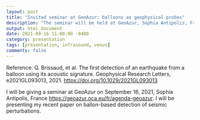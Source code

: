```yaml
---
layout: post
title: "Invited seminar at GeoAzur: balloons as geophysical probes"
description: "The seminar will be held at GeoAzur, Sophia Antipolis, France."
output: html_document
date: 2021-09-16 11:00:00 -0400
category: presentation
tags: [presentation, infrasound, venus]
comments: false
---
```


Reference:
Q. Brissaud, et al.  The first detection of an earthquake from a balloon using its acoustic signature. Geophysical Research Letters, e2021GL093013, 2021.
<https://doi.org/10.1029/2021GL093013>


I will be giving a seminar at GeoAzur on September 16, 2021, Sophia Antipolis, France <https://geoazur.oca.eu/fr/agenda-geoazur>. I will be presenting my recent paper on ballon-based detection of seismic perturbations.